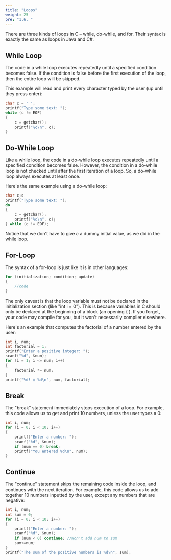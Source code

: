 ```yaml
---
title: "Loops"
weight: 25
pre: "1.6. "
---
```


There are three kinds of loops in C – while, do-while, and for. Their syntax is exactly the same as loops in Java and C#.

## While Loop
The code in a while loop executes repeatedly until a specified condition becomes false. If the condition is false before the first execution of the loop, then the entire loop will be skipped. 

This example will read and print every character typed by the user (up until they press enter):

```c
char c = ' ';
printf("Type some text: ");
while (c != EOF) 
{
	c = getchar();
	printf("%c\n", c);
}
```

## Do-While Loop
Like a while loop, the code in a do-while loop executes repeatedly until a specified condition becomes false. However, the condition in a do-while loop is not checked until after the first iteration of a loop. So, a do-while loop always executes at least once. 

Here's the same example using a do-while loop:

```c
char c;s
printf("Type some text: ");
do 
{
	c = getchar();
	printf("%c\n", c);
} while (c != EOF);
```

Notice that we don't have to give *c* a dummy initial value, as we did in the while loop.

## For-Loop
The syntax of a for-loop is just like it is in other languages:

```c
for (initialization; condition; update) 
{
	//code
}
```

The only caveat is that the loop variable must not be declared in the initialization section (like "int i = 0"). This is because variables in C should only be declared at the beginning of a block (an opening { ). If you forget, your code may compile for you, but it won't necessarily compiler elsewhere.

Here's an example that computes the factorial of a number entered by the user:

```c
int i, num;
int factorial = 1;
printf("Enter a positive integer: ");
scanf("%d", &num);
for (i = 1; i <= num; i++) 
{
	factorial *= num;
}
printf("%d! = %d\n", num, factorial);
```

## Break
The "break" statement immediately stops execution of a loop. For example, this code allows us to get and print 10 numbers, unless the user types a 0:

```c
int i, num;
for (i = 0; i < 10; i++) 
{
	printf("Enter a number: ");
	scanf("%d", &num);
	if (num == 0) break;
	printf("You entered %d\n", num);
}
```

## Continue
The "continue" statement skips the remaining code inside the loop, and continues with the next iteration. For example, this code allows us to add together 10 numbers inputted by the user, except any numbers that are negative:

```c
int i, num;
int sum = 0;
for (i = 0; i < 10; i++) 
{
	printf("Enter a number: ");
	scanf("%d", &num);
	if (num < 0) continue; //Won't add num to sum
	sum+=num;
}
printf("The sum of the positive numbers is %d\n", sum);
```